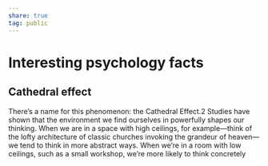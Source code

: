 ```yaml
---  
share: true  
tag: public  
---  
```

# Interesting psychology facts  
  
## Cathedral effect  
There’s a name for this phenomenon: the Cathedral Effect.2 Studies have shown that the environment we find ourselves in powerfully shapes our thinking. When we are in a space with high ceilings, for example—think of the lofty architecture of classic churches invoking the grandeur of heaven—we tend to think in more abstract ways. When we’re in a room with low ceilings, such as a small workshop, we’re more likely to think concretely  
